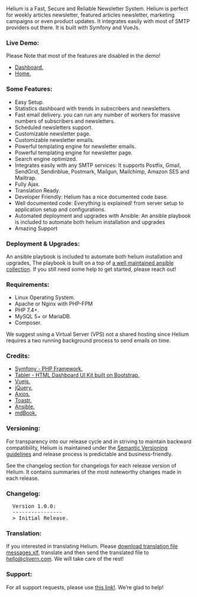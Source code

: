 <p>Helium is a Fast, Secure and Reliable Newsletter System. Helium is perfect for weekly articles newsletter, featured articles newsletter, marketing campaigns or even product updates. It integrates easily with most of SMTP providers out there. It is built with Symfony and VueJs.</p>


<h3 id="item-description__live-demonstration"><strong>Live Demo:</strong></h3>
<p>Please Note that most of the features are disabled in the demo!</p>
<ul>
    <li>
        <a href="https://helium.clivern.com/login" rel="nofollow" target="_blank">Dashboard.</a>
    </li>
    <li>
        <a href="https://helium.clivern.com/" rel="nofollow" target="_blank">Home.</a>
    </li>
</ul>


<h3 id="item-description__explore-some-of-built-in-features"><strong>Some Features:</strong></h3>
<ul>
    <li>
        Easy Setup.
    </li>
    <li>
        Statistics dashboard with trends in subscribers and newsletters.
    </li>
    <li>
        Fast email delivery. you can run any number of workers for massive numbers of subscribers and newsletters.
    </li>
    <li>
        Scheduled newsletters support.
    </li>
    <li>
        Customizable newsletter page.
    </li>
    <li>
        Customizable newsletter emails.
    </li>
    <li>
        Powerful templating engine for newsletter emails.
    </li>
    <li>
        Powerful templating engine for newsletter page.
    </li>
    <li>
        Search engine optimized.
    </li>
    <li>
        Integrates easily with any SMTP services: It supports Postfix, Gmail, SendGrid, Sendinblue, Postmark, Mailgun, Mailchimp, Amazon SES and Mailtrap.
    </li>
    <li>
        Fully Ajax.
    </li>
    <li>
        Translation Ready.
    </li>
    <li>
        Developer Friendly:  Helium has a nice documented code base.
    </li>
    <li>
        Well documented code: Everything is explained! from server setup to application setup and configurations.
    </li>
    <li>
        Automated deployment and upgrades with Ansible: An ansible playbook is included to automate both helium installation and upgrades
    </li>
    <li>
        Amazing Support
    </li>
</ul>


<h3 id="item-description__support"><strong>Deployment & Upgrades:</strong></h3>
<p>An ansible playbook is included to automate both helium installation and upgrades, The playbook is built on a top of <a href="https://github.com/Clivern/Oxygen" target="_blank">a well maintained ansible collection</a>. If you still need some help to get started, please reach out!</p>


<h3 id="item-description__requirements"><strong>Requirements:</strong></h3>
<ul>
    <li>Linux Operating System.</li>
    <li>Apache or Nginx with PHP-FPM</li>
    <li>PHP 7.4+.</li>
    <li>MySQL 5+ or MariaDB.</li>
    <li>Composer.</li>
</ul>
<p>We suggest using a Virtual Server (VPS) not a shared hosting since Helium requires a two running background process to send emails on time.</p>


<h3 id="item-description__credits"><strong>Credits:</strong></h3>
<ul>
    <li><a href="https://symfony.com/" target="_blank">Symfony - PHP Framework.</a></li>
    <li><a href="https://github.com/tabler/tabler" target="_blank">Tabler - HTML Dashboard UI Kit built on Bootstrap.</a></li>
    <li><a href="https://vuejs.org/" target="_blank">Vuejs.</a></li>
    <li><a href="https://jquery.com/" target="_blank">jQuery.</a></li>
    <li><a href="https://axios-http.com/" target="_blank">Axios.</a></li>
    <li><a href="https://codeseven.github.io/toastr/" target="_blank">Toastr.</a></li>
    <li><a href="https://www.ansible.com/" target="_blank">Ansible.</a></li>
    <li><a href="https://github.com/rust-lang/mdBook" target="_blank">mdBook.</a></li>
</ul>


<h3 id="item-description__versioning"><strong>Versioning:</strong></h3>
<p>For transparency into our release cycle and in striving to maintain backward compatibility, Helium is maintained under the <a href="https://semver.org/" target="_blank">Semantic Versioning guidelines</a> and release process is predictable and business-friendly.</p>
<p>See the changelog section for changelogs for each release version of Helium. It contains summaries of the most noteworthy changes made in each release.</p>


<h3 id="item-description__changelog"><strong>Changelog:</strong></h3>
<pre>
  Version 1.0.0:
  ----------------
  &gt; Initial Release.
</pre>


<h3 id="item-description__translation"><strong>Translation:</strong></h3>
If you interested in translating Helium. Please <a href="https://github.com/Colvern/i18n/tree/main/helium" target="_blank">download translation file messages.xlf</a>, translate and then send the translated file to <a href="mailto:hello@clivern.com">hello@clivern.com</a>. We will take care of the rest!


<h3 id="item-description__support"><strong>Support:</strong></h3>
For all support requests, please use <a href="https://clivern.com/support/"  target="_blank" rel="nofollow">this link!</a>. We’re glad to help!
